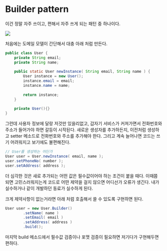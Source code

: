# Builder pattern

이건 정말 자주 쓰이고, 편해서 자주 쓰게 되는 패턴 중 하나이다.  

![](https://dzone.com/sites/all/files/builder_pattern.PNG)

처음에는 도메일 모델이 간단해서 대충 아래 처럼 만든다.

```java
public class User {
	private String email;
	private String name;
 
	public static User newInstance( String email, String name ) {
		User instance = new User();
  		instance.email = email;
  		instance.name = name;
  		
  		return instance;
 	}
 
 	private User(){}
}
```

그런데 사용자 정보에 달랑 저것만 있을리없고, 갑자기 서비스가 커져가면서 전화번호와 주소가 들어가야 하면 갈등이 시작된다. 새로운 생성자를 추가하든지, 이전처럼 생성하고 setter 메소드로 전화번호와 주소를 추가해야 한다. 그리고 계속 늘어나면 코드는 쓰기 어려워지고 보기에도 불편해진다.

```java
// User를 생성하는 어딘가
User user = User.newInstance( email, name );
user.setPhoneNo( number );
user.setAddress( address );
```

더 심각한 것은 새로 추가되는 어떤 값은 필수값이어야 하는 조건이 붙을 때다. 이때쯤 되면 고민스러워지는게 코드로 어떤 제약을 걸지 않으면 어디선가 오류가 생긴다. 내가 실수하거나 같이 개발하던 동료가 실수하게 된다.

크게 제약사항이 없는거라면 아래 처럼 호출해서 쓸 수 있도록 구현하면 된다.

```java
User user = new User.Builder()
		.setName( name )
		.setEmail( email )
		.setAddress( address )
		.build();
```

마지막 build 메소드에서 필수값 검증이나 포맷 검증이 필요하면 저기다가 구현해두면 편하다.
